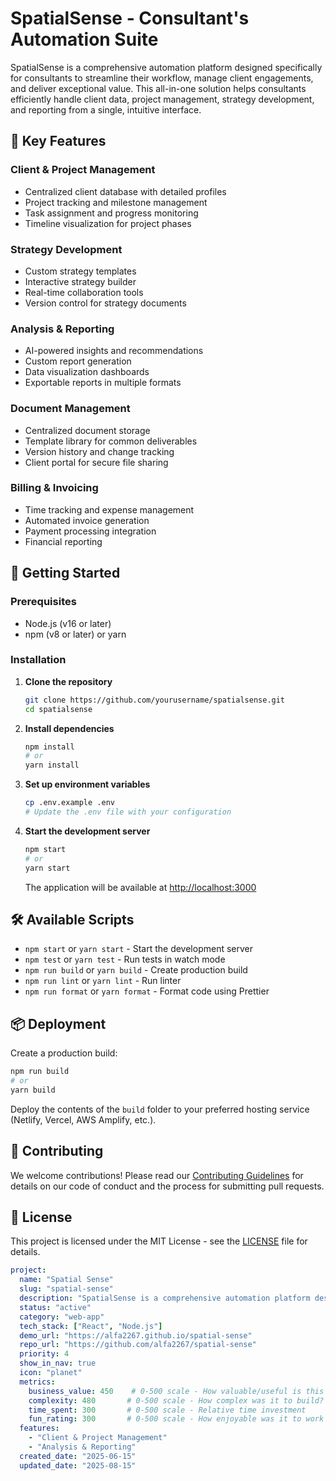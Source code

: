 # SpatialSense - Consultant's Automation Suite

SpatialSense is a comprehensive automation platform designed specifically for consultants to streamline their workflow, manage client engagements, and deliver exceptional value. This all-in-one solution helps consultants efficiently handle client data, project management, strategy development, and reporting from a single, intuitive interface.

## 🌟 Key Features

### Client & Project Management
- Centralized client database with detailed profiles
- Project tracking and milestone management
- Task assignment and progress monitoring
- Timeline visualization for project phases

### Strategy Development
- Custom strategy templates
- Interactive strategy builder
- Real-time collaboration tools
- Version control for strategy documents

### Analysis & Reporting
- AI-powered insights and recommendations
- Custom report generation
- Data visualization dashboards
- Exportable reports in multiple formats

### Document Management
- Centralized document storage
- Template library for common deliverables
- Version history and change tracking
- Client portal for secure file sharing

### Billing & Invoicing
- Time tracking and expense management
- Automated invoice generation
- Payment processing integration
- Financial reporting

## 🚀 Getting Started

### Prerequisites
- Node.js (v16 or later)
- npm (v8 or later) or yarn

### Installation

1. **Clone the repository**
   ```bash
   git clone https://github.com/yourusername/spatialsense.git
   cd spatialsense
   ```

2. **Install dependencies**
   ```bash
   npm install
   # or
   yarn install
   ```

3. **Set up environment variables**
   ```bash
   cp .env.example .env
   # Update the .env file with your configuration
   ```

4. **Start the development server**
   ```bash
   npm start
   # or
   yarn start
   ```
   The application will be available at [http://localhost:3000](http://localhost:3000)

## 🛠 Available Scripts

- `npm start` or `yarn start` - Start the development server
- `npm test` or `yarn test` - Run tests in watch mode
- `npm run build` or `yarn build` - Create production build
- `npm run lint` or `yarn lint` - Run linter
- `npm run format` or `yarn format` - Format code using Prettier

## 📦 Deployment

Create a production build:
```bash
npm run build
# or
yarn build
```

Deploy the contents of the `build` folder to your preferred hosting service (Netlify, Vercel, AWS Amplify, etc.).

## 🤝 Contributing

We welcome contributions! Please read our [Contributing Guidelines](CONTRIBUTING.md) for details on our code of conduct and the process for submitting pull requests.

## 📄 License

This project is licensed under the MIT License - see the [LICENSE](LICENSE) file for details.


<!-- PROJECT-META-START -->
```yaml
project:
  name: "Spatial Sense"
  slug: "spatial-sense"
  description: "SpatialSense is a comprehensive automation platform designed specifically for consultants to streamline their workflow, manage client engagements, and deliver exceptional value. This all-in-one solution helps consultants efficiently handle client data, project management, strategy development, and reporting from a single, intuitive interface"
  status: "active"
  category: "web-app"
  tech_stack: ["React", "Node.js"]
  demo_url: "https://alfa2267.github.io/spatial-sense"
  repo_url: "https://github.com/alfa2267/spatial-sense"
  priority: 4
  show_in_nav: true
  icon: "planet"
  metrics:
    business_value: 450    # 0-500 scale - How valuable/useful is this project?
    complexity: 480       # 0-500 scale - How complex was it to build?
    time_spent: 300       # 0-500 scale - Relative time investment
    fun_rating: 300       # 0-500 scale - How enjoyable was it to work on?
  features:
    - "Client & Project Management"
    - "Analysis & Reporting"
  created_date: "2025-06-15"
  updated_date: "2025-08-15"
```
<!-- PROJECT-META-END -->
